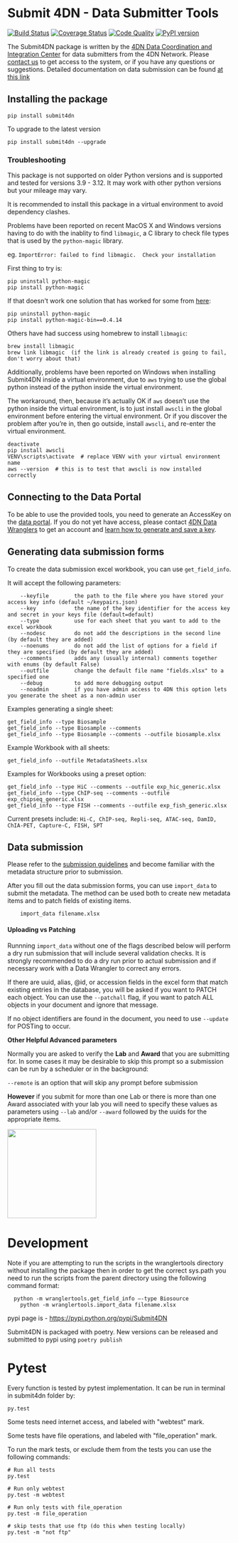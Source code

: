 
# Submit 4DN - Data Submitter Tools

[![Build Status](https://travis-ci.org/4dn-dcic/Submit4DN.svg?branch=master)](https://travis-ci.org/4dn-dcic/Submit4DN)
[![Coverage Status](https://coveralls.io/repos/github/4dn-dcic/Submit4DN/badge.svg?branch=master)](https://coveralls.io/github/4dn-dcic/Submit4DN?branch=master)
[![Code Quality](https://api.codacy.com/project/badge/Grade/a4d521b4dd9c49058304606714528538)](https://www.codacy.com/app/jeremy_7/Submit4DN)
[![PyPI version](https://badge.fury.io/py/Submit4DN.svg)](https://badge.fury.io/py/Submit4DN)

The Submit4DN package is written by the [4DN Data Coordination and Integration Center](http://dcic.4dnucleome.org/) for data submitters from the 4DN Network. Please [contact us](mailto:support@4dnucleome.org) to get access to the system, or if you have any questions or suggestions.  Detailed documentation on data submission can be found [at this link](https://data.4dnucleome.org/help/submitter-guide/getting-started-with-submissions)

## Installing the package

```
pip install submit4dn
```

To upgrade to the latest version

```
pip install submit4dn --upgrade
```

### Troubleshooting

This package is not supported on older Python versions and is supported and tested for versions 3.9 - 3.12.  It may work with other python versions but your mileage may vary.

It is recommended to install this package in a virtual environment to avoid dependency clashes.

Problems have been reported on recent MacOS X and Windows versions having to do with the inablity to find `libmagic`,
a C library to check file types that is used by the `python-magic` library.

eg. `ImportError: failed to find libmagic.  Check your installation`

First thing to try is:

```
pip uninstall python-magic
pip install python-magic
```

If that doesn't work one solution that has worked for some from [here](https://github.com/Yelp/elastalert/issues/1927):

```
pip uninstall python-magic
pip install python-magic-bin==0.4.14
```

Others have had success using homebrew to install `libmagic`:

```
brew install libmagic
brew link libmagic  (if the link is already created is going to fail, don't worry about that)
```

Additionally, problems have been reported on Windows when installing Submit4DN
inside a virtual environment, due to `aws` trying to use the global python instead
of the python inside the virtual environment.

The workaround, then, because it’s actually OK if `aws` doesn’t use the python
inside the virtual environment, is to just install `awscli` in the global
environment before entering the virtual environment. Or if you discover the
problem after you’re in, then go outside, install `awscli`, and re-enter the
virtual environment.

```
deactivate
pip install awscli
VENV\scripts\activate  # replace VENV with your virtual environment name
aws --version  # this is to test that awscli is now installed correctly
```


## Connecting to the Data Portal
To be able to use the provided tools, you need to generate an AccessKey on the [data portal](https://data.4dnucleome.org/).
If you do not yet have access, please contact [4DN Data Wranglers](mailto:support@4dnucleome.org)
to get an account and [learn how to generate and save a key](https://data.4dnucleome.org/help/submitter-guide/getting-started-with-submissions#getting-connection-keys-for-the-4dn-dcic-servers).

## Generating data submission forms
To create the data submission excel workbook, you can use `get_field_info`.

It will accept the following parameters:
~~~~
    --keyfile        the path to the file where you have stored your access key info (default ~/keypairs.json)
    --key            the name of the key identifier for the access key and secret in your keys file (default=default)
    --type           use for each sheet that you want to add to the excel workbook
    --nodesc         do not add the descriptions in the second line (by default they are added)
    --noenums        do not add the list of options for a field if they are specified (by default they are added)
    --comments       adds any (usually internal) comments together with enums (by default False)
    --outfile        change the default file name "fields.xlsx" to a specified one
    --debug          to add more debugging output
    --noadmin        if you have admin access to 4DN this option lets you generate the sheet as a non-admin user
~~~~

Examples generating a single sheet:
~~~~
get_field_info --type Biosample
get_field_info --type Biosample --comments
get_field_info --type Biosample --comments --outfile biosample.xlsx
~~~~

Example Workbook with all sheets:
~~~~
get_field_info --outfile MetadataSheets.xlsx
~~~~

Examples for Workbooks using a preset option:
~~~~
get_field_info --type HiC --comments --outfile exp_hic_generic.xlsx
get_field_info --type ChIP-seq --comments --outfile exp_chipseq_generic.xlsx
get_field_info --type FISH --comments --outfile exp_fish_generic.xlsx
~~~~

Current presets include: `Hi-C, ChIP-seq, Repli-seq, ATAC-seq, DamID, ChIA-PET, Capture-C, FISH, SPT`

## Data submission

Please refer to the [submission guidelines](https://data.4dnucleome.org/help/submitter-guide) and become familiar with the metadata structure prior to submission.

After you fill out the data submission forms, you can use `import_data` to submit the metadata. The method can be used both to create new metadata items and to patch fields of existing items.
~~~~
	import_data filename.xlsx
~~~~

#### Uploading vs Patching

Runnning `import_data` without one of the flags described below will perform a dry run submission that will include several validation checks.
It is strongly recommended to do a dry run prior to actual submission and if necessary work with a Data Wrangler to correct any errors.

If there are uuid, alias, @id, or accession fields in the excel form that match existing entries in the database, you will be asked if you want to PATCH each object.
You can use the `--patchall` flag, if you want to patch ALL objects in your document and ignore that message.

If no object identifiers are found in the document, you need to use `--update` for POSTing to occur.

**Other Helpful Advanced parameters**

Normally you are asked to verify the **Lab** and **Award** that you are submitting for.  In some cases it may be desirable to skip this prompt so a submission
can be run by a scheduler or in the background:

`--remote` is an option that will skip any prompt before submission

**However** if you submit for more than one Lab or there is more than one Award associated with your lab you will need to specify these values
as parameters using `--lab` and/or `--award` followed by the uuids for the appropriate items.

<img src="https://media.giphy.com/media/l0HlN5Y28D9MzzcRy/giphy.gif" width="200" height="200" />


# Development
Note if you are attempting to run the scripts in the wranglertools directory without installing the package then in order to get the correct sys.path you need to run the scripts from the parent directory using the following command format:

```
  python -m wranglertools.get_field_info —-type Biosource
	python -m wranglertools.import_data filename.xlsx
```

pypi page is - https://pypi.python.org/pypi/Submit4DN

Submit4DN is packaged with poetry.  New versions can be released and submitted to pypi using `poetry publish`

# Pytest
Every function is tested by pytest implementation. It can be run in terminal in submit4dn folder by:

    py.test

Some tests need internet access, and labeled with "webtest" mark.

Some tests have file operations, and labeled with "file_operation" mark.

To run the mark tests, or exclude them from the tests you can use the following commands:

    # Run all tests
    py.test

    # Run only webtest
    py.test -m webtest

    # Run only tests with file_operation
    py.test -m file_operation

    # skip tests that use ftp (do this when testing locally)
    py.test -m "not ftp"
